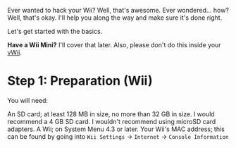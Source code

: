 Ever wanted to hack your Wii? Well, that's awesome. Ever wondered... how? Well, that's okay. I'll help you along the way and make sure it's done right.


Let's get started with the basics.

**Have a Wii Mini?** I'll cover that later. Also, please don't do this inside your [vWii](https://wiibrew.org/wiki/VWii).

# Step 1: Preparation (Wii)

You will need:

An SD card; at least 128 MB in size, no more than 32 GB in size. I would recommend a 4 GB SD card. I wouldn't recommend using microSD card adapters.
A Wii; on System Menu 4.3 or later.
Your Wii's MAC address; this can be found by going into `Wii Settings` -> `Internet` -> `Console Information`
